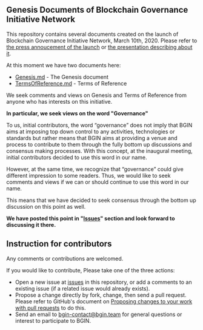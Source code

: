 Genesis Documents of Blockchain Governance Initiative Network
-------------------------------------------------------------

This repository contains several documents created on the launch of Blockchain Governance Initiative Network, March 10th, 2020. Please refer to [the press annoucement of the launch](https://bgin.team/press_releases/20200310_press_release_bgin.pdf) or [the presentation describing about it](https://bgin.team/presentations/20200310_BGIN_Declaration.pdf).

At this moment we have two documents here:
- [Genesis.md](./Genesis.md) - The Genesis document
- [TermsOfReference.md](./TermsOfReference.md) - Terms of Reference

We seek comments and views on Genesis and Terms of Reference from anyone who has interests on this initiative.

**In particular, we seek views on the word "Governance"**

To us, initial contributors, the word “governance” does not imply that BGIN aims at imposing top down control to any activities, technologies or standards but rather means that BGIN aims at providing a venue and process to contribute to them through the fully bottom up discussions and consensus making processes. With this concept, at the inaugural meeting, initial contributors decided to use this word in our name.

However, at the same time, we recognize that “governance” could give different impression to some readers. Thus, we would like to seek comments and views if we can or should continue to use this word in our name.

This means that we have decided to seek consensus through the bottom up discussion on this point as well.

<b>We have posted this point in "[Issues](https://github.com/bgin-global/genesis-documents/issues/1)" section and look forward to discussing it there.</b>

Instruction for contributors
----------------------------

Any comments or contributions are welcomed.

If you would like to contribute, Please take one of the three actions:
- Open a new issue at [issues](https://github.com/bgin-global/genesis-documents/issues) in this repository, or add a comments to an existing issue (if a related issue would already exists).
- Propose a change directly by fork, change, then send a pull request. Please refer to GitHub's document on [Proposing changes to your work with pull requests](https://help.github.com/en/github/collaborating-with-issues-and-pull-requests/proposing-changes-to-your-work-with-pull-requests) to do this.
- Send an email to bgin-contact@bgin.team for general questions or interest to participate to BGIN.
